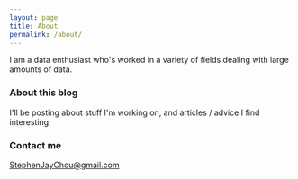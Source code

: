 ```yaml
---
layout: page
title: About
permalink: /about/
---
```


I am a data enthusiast who's worked in a variety of fields dealing with large amounts of data.

### About this blog

I'll be posting about stuff I'm working on, and articles / advice I find interesting.

### Contact me

[StephenJayChou@gmail.com](mailto:StephenJayChou@gmail.com)
